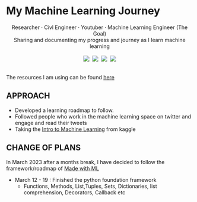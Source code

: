 # My Machine Learning Journey

<div align="center">
Researcher · Civl Engineer · Youtuber · Machine Learning Engineer (The Goal)
    <br>
    Sharing and documenting my progress and journey as I learn machine learning
     <br>
</div>

<br>

<div align="center">
    <a target="_blank" href="https://github.com/barbaraaboagye/My-MachineLearning-Journey"><img src="https://img.shields.io/github/last-commit/barbaraaboagye/My-MachineLearning-Journey"></a>&nbsp;
      <a target="_blank" href="https://www.youtube.com/@BarbaraAboagye"><img src="https://img.shields.io/youtube/channel/subscribers/UCEYKFq7ZEg81GYxpzNqYZ4Q?style=social"></a>&nbsp;
    <a target="_blank" href="https://fr.linkedin.com/in/barbara-aboagye-233ba8133"><img src="https://img.shields.io/badge/style--5eba00.svg?label=LinkedIn&logo=linkedin&style=social"></a>&nbsp;
    <a target="_blank" href="https://twitter.com/awesome_ama"><img src="https://img.shields.io/twitter/follow/awesome_ama?style=social"></a>
    <br>
</div>

<br>

The resources I am using can be found [here](https://github.com/barbaraaboagye/My-MachineLearning-Journey/blob/492e4be3db9c2480ffd21b20bd580d753da33226/MACHINE%20LEARNING%20ROADMAP.md)

## APPROACH
- Developed a learning roadmap to follow.
- Followed people who work in the machine learning space on twitter and engage and read their tweets
- Taking the [Intro to Machine Learning](https://www.kaggle.com/learn/intro-to-machine-learning) from kaggle

## CHANGE OF PLANS

In March 2023 after a months break, I have decided to follow the framework/roadmap of [Made with ML](https://madewithml.com/)
- March 12 - 19 : Finished the python foundation framework
    - Functions, Methods, List,Tuples, Sets, Dictionaries, list comprehension, Decorators, Callback etc
    

